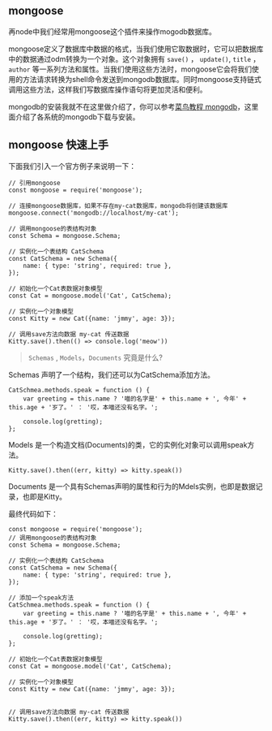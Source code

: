 ## mongoose

再node中我们经常用mongoose这个插件来操作mogodb数据库。

mongoose定义了数据库中数据的格式，当我们使用它取数据时，它可以把数据库中的数据通过odm转换为一个对象。这个对象拥有 `save()` ， `update()`, `title` ，  `author` 等一系列方法和属性。当我们使用这些方法时，mongoose它会将我们使用的方法请求转换为shell命令发送到mongodb数据库。同时mongoose支持链式调用这些方法，这样我们写数据库操作语句将更加灵活和便利。

mongodb的安装我就不在这里做介绍了，你可以参考[菜鸟教程 mongodb](http://www.runoob.com/mongodb/mongodb-tutorial.html)，这里面介绍了各系统的mongodb下载与安装。

## mongoose 快速上手

下面我们引入一个官方例子来说明一下：

```
// 引用mongoose
const mongoose = require('mongoose');

// 连接mongoose数据库，如果不存在my-cat数据库，mongodb将创建该数据库
mongoose.connect('mongodb://localhost/my-cat');

// 调用mongoose的表结构对象
const Schema = mongoose.Schema;

// 实例化一个表结构 CatSchema
const CatSchema = new Schema({
	name: { type: 'string', required: true },
});

// 初始化一个Cat表数据对象模型
const Cat = mongoose.model('Cat', CatSchema);

// 实例化一个对象模型
const Kitty = new Cat({name: 'jmmy', age: 3});

// 调用save方法向数据 my-cat 传送数据 
Kitty.save().then(() => console.log('meow'))

```

> `Schemas` , `Models`，`Documents` 究竟是什么?

Schemas 声明了一个结构，我们还可以为CatSchema添加方法。

```
CatSchmea.methods.speak = function () {
	var greeting = this.name ? '喵的名字是' + this.name + ', 今年' + this.age + '岁了。' ： '哎，本喵还没有名字。';

	console.log(gretting);
};

```

Models 是一个构造文档(Documents)的类，它的实例化对象可以调用speak方法。

```
Kitty.save().then((err, kitty) => kitty.speak())
```

Documents 是一个具有Schemas声明的属性和行为的Mdels实例，也即是数据记录，也即是Kitty。

最终代码如下：

```
const mongoose = require('mongoose');
// 调用mongoose的表结构对象
const Schema = mongoose.Schema;

// 实例化一个表结构 CatSchema
const CatSchema = new Schema({
	name: { type: 'string', required: true },
});

// 添加一个speak方法
CatSchmea.methods.speak = function () {
	var greeting = this.name ? '喵的名字是' + this.name + ', 今年' + this.age + '岁了。' ： '哎，本喵还没有名字。';

	console.log(gretting);
};

// 初始化一个Cat表数据对象模型
const Cat = mongoose.model('Cat', CatSchema);

// 实例化一个对象模型
const Kitty = new Cat({name: 'jmmy', age: 3});


// 调用save方法向数据 my-cat 传送数据 
Kitty.save().then((err, kitty) => kitty.speak())
```

